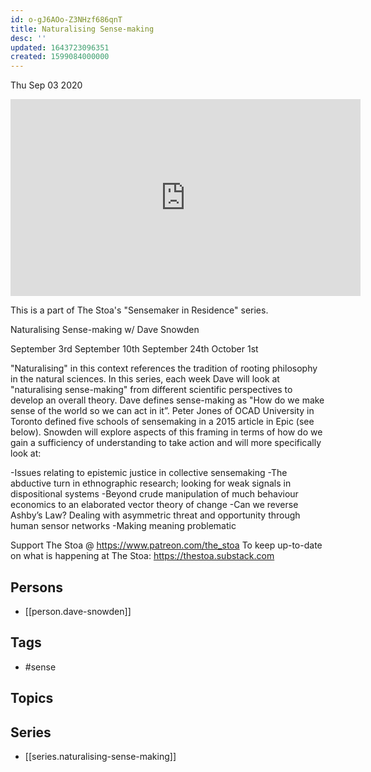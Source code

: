 ```yaml
---
id: o-gJ6AOo-Z3NHzf686qnT
title: Naturalising Sense-making
desc: ''
updated: 1643723096351
created: 1599084000000
---
```





Thu Sep 03 2020

<iframe width="560" height="315" src="https://www.youtube.com/embed/H6ybr4djgqI" title="Naturalising Sense-making w/ Dave Snowden. September 3rd, 2020" frameborder="0" allow="accelerometer; autoplay; clipboard-write; encrypted-media; gyroscope; picture-in-picture" allowfullscreen ></iframe>

This is a part of The Stoa's "Sensemaker in Residence" series. 

Naturalising Sense-making w/ Dave Snowden

September 3rd
September 10th
September 24th
October 1st

"Naturalising" in this context references the tradition of rooting philosophy in the natural sciences. In this series, each week Dave will look at "naturalising sense-making" from different scientific perspectives to develop an overall theory. Dave defines sense-making as "How do we make sense of the world so we can act in it”. Peter Jones of OCAD University in Toronto defined five schools of sensemaking in a 2015 article in Epic (see below). Snowden will explore aspects of this framing in terms of how do we gain a sufficiency of understanding to take action and will more specifically look at:

-Issues relating to epistemic justice in collective sensemaking
-The abductive turn in ethnographic research; looking for weak signals in dispositional systems
-Beyond crude manipulation of much behaviour economics to an elaborated vector theory of change
-Can we reverse Ashby’s Law? Dealing with asymmetric threat and opportunity through human sensor networks
-Making meaning problematic

Support The Stoa @ https://www.patreon.com/the_stoa
To keep up-to-date on what is happening at The Stoa: https://thestoa.substack.com

## Persons

- [[person.dave-snowden]]

## Tags

- #sense

## Topics



## Series

- [[series.naturalising-sense-making]]

